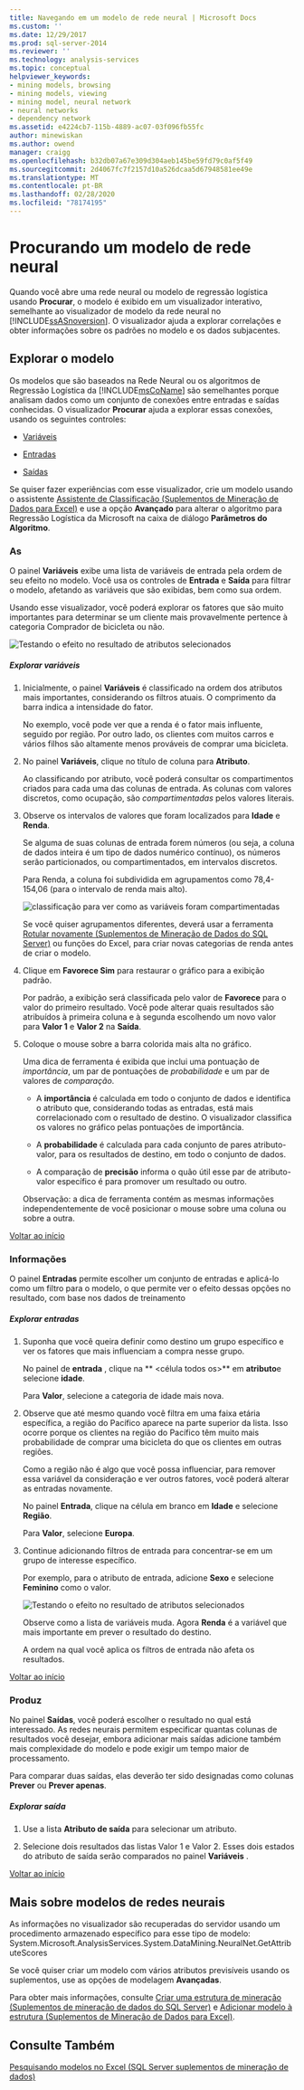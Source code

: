 ```yaml
---
title: Navegando em um modelo de rede neural | Microsoft Docs
ms.custom: ''
ms.date: 12/29/2017
ms.prod: sql-server-2014
ms.reviewer: ''
ms.technology: analysis-services
ms.topic: conceptual
helpviewer_keywords:
- mining models, browsing
- mining models, viewing
- mining model, neural network
- neural networks
- dependency network
ms.assetid: e4224cb7-115b-4889-ac07-03f096fb55fc
author: minewiskan
ms.author: owend
manager: craigg
ms.openlocfilehash: b32db07a67e309d304aeb145be59fd79c0af5f49
ms.sourcegitcommit: 2d4067fc7f2157d10a526dcaa5d67948581ee49e
ms.translationtype: MT
ms.contentlocale: pt-BR
ms.lasthandoff: 02/28/2020
ms.locfileid: "78174195"
---
```

# <a name="browsing-a-neural-network-model"></a>Procurando um modelo de rede neural
  Quando você abre uma rede neural ou modelo de regressão logística usando **Procurar**, o modelo é exibido em um visualizador interativo, semelhante ao visualizador de modelo da rede neural no [!INCLUDE[ssASnoversion](../includes/ssasnoversion-md.md)]. O visualizador ajuda a explorar correlações e obter informações sobre os padrões no modelo e os dados subjacentes.

##  <a name="BKMK_Tabs"></a>Explorar o modelo
 Os modelos que são baseados na Rede Neural ou os algoritmos de Regressão Logística da [!INCLUDE[msCoName](../includes/msconame-md.md)] são semelhantes porque analisam dados como um conjunto de conexões entre entradas e saídas conhecidas. O visualizador **Procurar** ajuda a explorar essas conexões, usando os seguintes controles:

-   [Variáveis](#BKMK_Variables)

-   [Entradas](#BKMK_Inputs)

-   [Saídas](#BKMK_Outputs)

 Se quiser fazer experiências com esse visualizador, crie um modelo usando o assistente [Assistente de Classificação &#40;Suplementos de Mineração de Dados para Excel&#41;](classify-wizard-data-mining-add-ins-for-excel.md) e use a opção **Avançado** para alterar o algoritmo para Regressão Logística da Microsoft na caixa de diálogo **Parâmetros do Algoritmo**.

###  <a name="BKMK_Variables"></a>As
 O painel **Variáveis** exibe uma lista de variáveis de entrada pela ordem de seu efeito no modelo. Você usa os controles de **Entrada** e **Saída** para filtrar o modelo, afetando as variáveis que são exibidas, bem como sua ordem.

 Usando esse visualizador, você poderá explorar os fatores que são muito importantes para determinar se um cliente mais provavelmente pertence à categoria Comprador de bicicleta ou não.

 ![Testando o efeito no resultado de atributos selecionados](media/dm13-neuralnet-agebuyer1.gif "Testando o efeito no resultado de atributos selecionados")

##### <a name="explore-variables"></a>Explorar variáveis

1.  Inicialmente, o painel **Variáveis** é classificado na ordem dos atributos mais importantes, considerando os filtros atuais. O comprimento da barra indica a intensidade do fator.

     No exemplo, você pode ver que a renda é o fator mais influente, seguido por região. Por outro lado, os clientes com muitos carros e vários filhos são altamente menos prováveis de comprar uma bicicleta.

2.  No painel **Variáveis**, clique no título de coluna para **Atributo**.

     Ao classificando por atributo, você poderá consultar os compartimentos criados para cada uma das colunas de entrada. As colunas com valores discretos, como ocupação, são *compartimentadas* pelos valores literais.

3.  Observe os intervalos de valores que foram localizados para **Idade** e **Renda**.

     Se alguma de suas colunas de entrada forem números (ou seja, a coluna de dados inteira é um tipo de dados numérico contínuo), os números serão particionados, ou compartimentados, em intervalos discretos.

     Para Renda, a coluna foi subdividida em agrupamentos como 78,4-154,06 (para o intervalo de renda mais alto).

     ![classificação para ver como as variáveis foram compartimentadas](media/dm13-nn-bucketing-variables.gif "classificação para ver como as variáveis foram compartimentadas")

     Se você quiser agrupamentos diferentes, deverá usar a ferramenta [Rotular novamente &#40;Suplementos de Mineração de Dados do SQL Server&#41;](relabel-sql-server-data-mining-add-ins.md) ou funções do Excel, para criar novas categorias de renda antes de criar o modelo.

4.  Clique em **Favorece Sim** para restaurar o gráfico para a exibição padrão.

     Por padrão, a exibição será classificada pelo valor de **Favorece** para o valor do primeiro resultado. Você pode alterar quais resultados são atribuídos à primeira coluna e à segunda escolhendo um novo valor para **Valor 1** e **Valor 2** na **Saída**.

5.  Coloque o mouse sobre a barra colorida mais alta no gráfico.

     Uma dica de ferramenta é exibida que inclui uma pontuação de *importância*, um par de pontuações de *probabilidade* e um par de valores de *comparação*.

    -   A **importância** é calculada em todo o conjunto de dados e identifica o atributo que, considerando todas as entradas, está mais correlacionado com o resultado de destino. O visualizador classifica os valores no gráfico pelas pontuações de importância.

    -   A **probabilidade** é calculada para cada conjunto de pares atributo-valor, para os resultados de destino, em todo o conjunto de dados.

    -   A comparação de **precisão** informa o quão útil esse par de atributo-valor específico é para promover um resultado ou outro.

     Observação: a dica de ferramenta contém as mesmas informações independentemente de você posicionar o mouse sobre uma coluna ou sobre a outra.

 [Voltar ao início](#BKMK_Tabs)

###  <a name="BKMK_Inputs"></a>Informações
 O painel **Entradas** permite escolher um conjunto de entradas e aplicá-lo como um filtro para o modelo, o que permite ver o efeito dessas opções no resultado, com base nos dados de treinamento

##### <a name="explore-inputs"></a>Explorar entradas

1.  Suponha que você queira definir como destino um grupo específico e ver os fatores que mais influenciam a compra nesse grupo.

     No painel de **entrada** , clique na ** \<célula todos os>** em **atributo**e selecione **idade**.

     Para **Valor**, selecione a categoria de idade mais nova.

2.  Observe que até mesmo quando você filtra em uma faixa etária específica, a região do Pacífico aparece na parte superior da lista. Isso ocorre porque os clientes na região do Pacífico têm muito mais probabilidade de comprar uma bicicleta do que os clientes em outras regiões.

     Como a região não é algo que você possa influenciar, para remover essa variável da consideração e ver outros fatores, você poderá alterar as entradas novamente.

     No painel **Entrada**, clique na célula em branco em **Idade** e selecione **Região**.

     Para **Valor**, selecione **Europa**.

3.  Continue adicionando filtros de entrada para concentrar-se em um grupo de interesse específico.

     Por exemplo, para o atributo de entrada, adicione **Sexo** e selecione **Feminino** como o valor.

     ![Testando o efeito no resultado de atributos selecionados](media/dm13-neuralnet-agebuyer2.gif "Testando o efeito no resultado de atributos selecionados")

     Observe como a lista de variáveis muda. Agora **Renda** é a variável que mais importante em prever o resultado do destino.

     A ordem na qual você aplica os filtros de entrada não afeta os resultados.

 [Voltar ao início](#BKMK_Tabs)

###  <a name="BKMK_Outputs"></a>Produz
 No painel **Saídas**, você poderá escolher o resultado no qual está interessado. As redes neurais permitem especificar quantas colunas de resultados você desejar, embora adicionar mais saídas adicione também mais complexidade do modelo e pode exigir um tempo maior de processamento.

 Para comparar duas saídas, elas deverão ter sido designadas como colunas **Prever** ou **Prever apenas**.

##### <a name="explore-outputs"></a>Explorar saída

1.  Use a lista **Atributo de saída** para selecionar um atributo.

2.  Selecione dois resultados das listas Valor 1 e Valor 2. Esses dois estados do atributo de saída serão comparados no painel **Variáveis** .

 [Voltar ao início](#BKMK_Tabs)

## <a name="more-about-neural-network-models"></a>Mais sobre modelos de redes neurais
 As informações no visualizador são recuperadas do servidor usando um procedimento armazenado específico para esse tipo de modelo: System.Microsoft.AnalysisServices.System.DataMining.NeuralNet.GetAttributeScores

 Se você quiser criar um modelo com vários atributos previsíveis usando os suplementos, use as opções de modelagem **Avançadas**.

 Para obter mais informações, consulte [Criar uma estrutura de mineração &#40;Suplementos de mineração de dados do SQL Server&#41;](create-mining-structure-sql-server-data-mining-add-ins.md) e [Adicionar modelo à estrutura &#40;Suplementos de Mineração de Dados para Excel&#41;](add-model-to-structure-data-mining-add-ins-for-excel.md).

## <a name="see-also"></a>Consulte Também
 [Pesquisando modelos no Excel &#40;SQL Server suplementos de mineração de dados&#41;](browsing-models-in-excel-sql-server-data-mining-add-ins.md)


